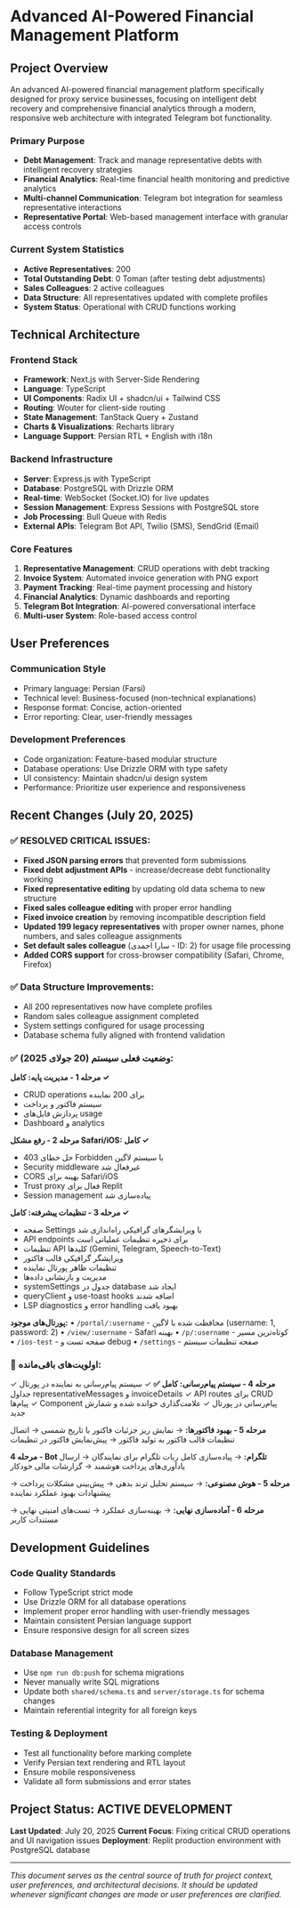 # Advanced AI-Powered Financial Management Platform

## Project Overview
An advanced AI-powered financial management platform specifically designed for proxy service businesses, focusing on intelligent debt recovery and comprehensive financial analytics through a modern, responsive web architecture with integrated Telegram bot functionality.

### Primary Purpose
- **Debt Management**: Track and manage representative debts with intelligent recovery strategies
- **Financial Analytics**: Real-time financial health monitoring and predictive analytics
- **Multi-channel Communication**: Telegram bot integration for seamless representative interactions
- **Representative Portal**: Web-based management interface with granular access controls

### Current System Statistics
- **Active Representatives**: 200
- **Total Outstanding Debt**: 0 Toman (after testing debt adjustments)
- **Sales Colleagues**: 2 active colleagues
- **Data Structure**: All representatives updated with complete profiles
- **System Status**: Operational with CRUD functions working

## Technical Architecture

### Frontend Stack
- **Framework**: Next.js with Server-Side Rendering
- **Language**: TypeScript
- **UI Components**: Radix UI + shadcn/ui + Tailwind CSS
- **Routing**: Wouter for client-side routing
- **State Management**: TanStack Query + Zustand
- **Charts & Visualizations**: Recharts library
- **Language Support**: Persian RTL + English with i18n

### Backend Infrastructure
- **Server**: Express.js with TypeScript
- **Database**: PostgreSQL with Drizzle ORM
- **Real-time**: WebSocket (Socket.IO) for live updates
- **Session Management**: Express Sessions with PostgreSQL store
- **Job Processing**: Bull Queue with Redis
- **External APIs**: Telegram Bot API, Twilio (SMS), SendGrid (Email)

### Core Features
1. **Representative Management**: CRUD operations with debt tracking
2. **Invoice System**: Automated invoice generation with PNG export
3. **Payment Tracking**: Real-time payment processing and history
4. **Financial Analytics**: Dynamic dashboards and reporting
5. **Telegram Bot Integration**: AI-powered conversational interface
6. **Multi-user System**: Role-based access control

## User Preferences

### Communication Style
- Primary language: Persian (Farsi)
- Technical level: Business-focused (non-technical explanations)
- Response format: Concise, action-oriented
- Error reporting: Clear, user-friendly messages

### Development Preferences
- Code organization: Feature-based modular structure
- Database operations: Use Drizzle ORM with type safety
- UI consistency: Maintain shadcn/ui design system
- Performance: Prioritize user experience and responsiveness

## Recent Changes (July 20, 2025)

### ✅ **RESOLVED CRITICAL ISSUES:**
- **Fixed JSON parsing errors** that prevented form submissions
- **Fixed debt adjustment APIs** - increase/decrease debt functionality working
- **Fixed representative editing** by updating old data schema to new structure
- **Fixed sales colleague editing** with proper error handling
- **Fixed invoice creation** by removing incompatible description field
- **Updated 199 legacy representatives** with proper owner names, phone numbers, and sales colleague assignments
- **Set default sales colleague** (سارا احمدی - ID: 2) for usage file processing
- **Added CORS support** for cross-browser compatibility (Safari, Chrome, Firefox)

### ✅ **Data Structure Improvements:**
- All 200 representatives now have complete profiles
- Random sales colleague assignment completed
- System settings configured for usage processing
- Database schema fully aligned with frontend validation

### ✅ **وضعیت فعلی سیستم (20 جولای 2025):**
**مرحله 1 - مدیریت پایه: کامل ✓**
- CRUD operations برای 200 نماینده
- سیستم فاکتور و پرداخت
- پردازش فایل‌های usage
- Dashboard و analytics

**مرحله 2 - رفع مشکل Safari/iOS: کامل ✓**
- حل خطای 403 Forbidden با سیستم لاگین
- Security middleware غیرفعال شد
- CORS بهینه برای Safari/iOS
- Trust proxy فعال برای Replit
- Session management پیاده‌سازی شد

**مرحله 3 - تنظیمات پیشرفته: کامل ✓**
- صفحه Settings با ویرایشگرهای گرافیکی راه‌اندازی شد
- API endpoints برای ذخیره تنظیمات عملیاتی است
- تنظیمات API کلیدها (Gemini, Telegram, Speech-to-Text)
- ویرایشگر گرافیکی قالب فاکتور
- تنظیمات ظاهر پورتال نماینده
- مدیریت و بازنشانی داده‌ها
- systemSettings جدول در database ایجاد شد
- queryClient و use-toast hooks اضافه شدند
- LSP diagnostics و error handling بهبود یافت

**پورتال‌های موجود:**
• `/portal/:username` - محافظت شده با لاگین (username: 1, password: 2)
• `/view/:username` - Safari بهینه
• `/p/:username` - کوتاه‌ترین مسیر
• `/ios-test` - صفحه تست و debug
• `/settings` - صفحه تنظیمات سیستم

### 🚀 **اولویت‌های باقی‌مانده:**
**مرحله 4 - سیستم پیام‌رسانی: کامل ✅**
✓ سیستم پیام‌رسانی به نماینده در پورتال
✓ جداول representativeMessages و invoiceDetails
✓ API routes برای CRUD پیام‌ها
✓ Component پیام‌رسانی در پورتال
✓ علامت‌گذاری خوانده شده و شمارش جدید

**مرحله 5 - بهبود فاکتورها:**
→ نمایش ریز جزئیات فاکتور با تاریخ شمسی
→ اتصال تنظیمات قالب فاکتور به تولید فاکتور
→ پیش‌نمایش فاکتور در تنظیمات

**مرحله 4 - Bot تلگرام:**
→ پیاده‌سازی کامل ربات تلگرام برای نمایندگان
→ ارسال یادآوری‌های پرداخت هوشمند
→ گزارشات مالی خودکار

**مرحله 5 - هوش مصنوعی:**
→ سیستم تحلیل ترند بدهی
→ پیش‌بینی مشکلات پرداخت
→ پیشنهادات بهبود عملکرد نماینده

**مرحله 6 - آماده‌سازی نهایی:**
→ بهینه‌سازی عملکرد
→ تست‌های امنیتی نهایی
→ مستندات کاربر

## Development Guidelines

### Code Quality Standards
- Follow TypeScript strict mode
- Use Drizzle ORM for all database operations
- Implement proper error handling with user-friendly messages
- Maintain consistent Persian language support
- Ensure responsive design for all screen sizes

### Database Management
- Use `npm run db:push` for schema migrations
- Never manually write SQL migrations
- Update both `shared/schema.ts` and `server/storage.ts` for schema changes
- Maintain referential integrity for all foreign keys

### Testing & Deployment
- Test all functionality before marking complete
- Verify Persian text rendering and RTL layout
- Ensure mobile responsiveness
- Validate all form submissions and error states

## Project Status: ACTIVE DEVELOPMENT
**Last Updated**: July 20, 2025
**Current Focus**: Fixing critical CRUD operations and UI navigation issues
**Deployment**: Replit production environment with PostgreSQL database

---

*This document serves as the central source of truth for project context, user preferences, and architectural decisions. It should be updated whenever significant changes are made or user preferences are clarified.*
